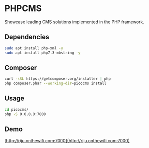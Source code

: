 # PHPCMS
Showcase leading CMS solutions implemented in the PHP framework.

## Dependencies
```bash
sudo apt install php-xml -y
sudo apt install php7.3-mbstring -y
```

## Composer
```bash
curl -sSL https://getcomposer.org/installer | php
php composer.phar --working-dir=picocms install
```

## Usage

```bash
cd picocms/
php -S 0.0.0.0:7000
```

## Demo
[http://riju.onthewifi.com:7000](http://riju.onthewifi.com:7000)
